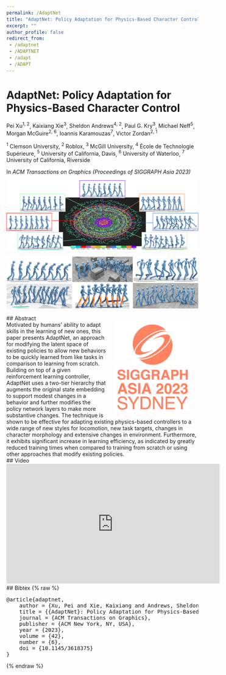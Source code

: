 ```yaml
---
permalink: /AdaptNet
title: "AdaptNet: Policy Adaptation for Physics-Based Character Control"
excerpt: ""
author_profile: false
redirect_from: 
 - /adaptnet
 - /ADAPTNET
 - /adapt
 - /ADAPT
--- 
```



# AdaptNet: Policy Adaptation for Physics-Based Character Control

<p class="author">
<span>Pei Xu<sup>1, 2</sup></span>,
<span>Kaixiang Xie<sup>3</sup></span>,
<span>Sheldon Andrews<sup>4, 2</sup></span>,
<span>Paul G. Kry<sup>3</sup></span>,
<span>Michael Neff<sup>5</sup></span>,
<span>Morgan McGuire<sup>2, 6</sup></span>,
<span>Ioannis Karamouzas<sup>7</sup></span>,
<span>Victor Zordan<sup>2, 1</sup></span>
</p>

<p class="affiliation">
<span><sup>1</sup> Clemson University</span>,
<span><sup>2</sup> Roblox</span>,
<span><sup>3</sup> McGill University</span>,
<span><sup>4</sup> École de Technologie Supérieure</span>,
<span><sup>5</sup> University of California, Davis</span>,
<span><sup>6</sup> University of Waterloo</span>,
<span><sup>7</sup> University of California, Riverside</span>
</p>

In _ACM Transactions on Graphics (Proceedings of SIGGRAPH Asia 2023)_

<div class="m10"></div>
<div class="teaser">
<p><img src="projects/AdaptNet/latent.png" /></p>
<div class="m10"></div><div class="m10"></div><div class="m10"></div>
<p><img src="projects/AdaptNet/teaser.png" /></p>
</div>

<div class="m10"></div>
## Abstract
<div class="abstract">
<img src="projects/AdaptNet/sa2023_logo.png" style="width:200px;float:right;max-width:100%;padding:0 20px 10px 20px" />
Motivated by humans' ability to adapt skills in the learning of new ones, this paper presents AdaptNet, an approach for modifying the latent space of existing policies to allow new behaviors to be quickly learned from like tasks in comparison to learning from scratch. Building on top of a given reinforcement learning  controller, AdaptNet uses a two-tier hierarchy that augments the original state embedding to support modest changes in a behavior and further modifies the policy network layers to make more substantive changes. The technique is shown to be effective for adapting existing physics-based controllers to a wide range of new styles for locomotion, new task targets, changes in character morphology and extensive changes in environment. Furthermore, it exhibits significant increase in learning efficiency, as indicated by greatly reduced training times when compared to training from scratch or using other approaches that modify existing policies.
</div>

<div class="m10"></div>
<a class="paper-link" href="http://arxiv.org/abs/2310.00239" title="Paper"></a>
<a class="code-link" href="https://github.com/xupei0610/AdaptNet" title="Code"></a>

<div class="m10"></div>
## Video
<div style="max-width:560px">
<iframe width="560" height="315" src="https://www.youtube.com/embed/WxmJSCNFb28" frameborder="0" allow="accelerometer; autoplay; clipboard-write; encrypted-media; gyroscope; picture-in-picture; web-share" allowfullscreen></iframe>
</div>

<div class="m10"></div>
## Bibtex
{% raw %}<pre class="bibtex">
@article{adaptnet,
    author = {Xu, Pei and Xie, Kaixiang and Andrews, Sheldon and Kry, Paul G and Neff, Michael and McGuire, Morgan and Karamouzas, Ioannis and Zordan, Victor},
    title = {{AdaptNet}: Policy Adaptation for Physics-Based Character Control},
    journal = {ACM Transactions on Graphics},
    publisher = {ACM New York, NY, USA},
    year = {2023},
    volume = {42},
    number = {6},
    doi = {10.1145/3618375}
}
</pre>{% endraw %}



